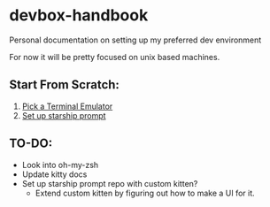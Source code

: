 # devbox-handbook
Personal documentation on setting up my preferred dev environment

For now it will be pretty focused on unix based machines.

## Start From Scratch:

1. [Pick a Terminal Emulator](terminal_emulators)
2. [Set up starship prompt](starship)

## TO-DO:

- Look into oh-my-zsh
- Update kitty docs
- Set up starship prompt repo with custom kitten?
    - Extend custom kitten by figuring out how to make a UI for it.

